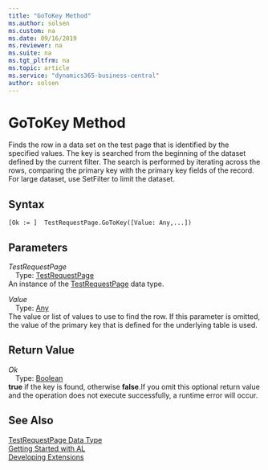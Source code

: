 ```yaml
---
title: "GoToKey Method"
ms.author: solsen
ms.custom: na
ms.date: 09/16/2019
ms.reviewer: na
ms.suite: na
ms.tgt_pltfrm: na
ms.topic: article
ms.service: "dynamics365-business-central"
author: solsen
---
```

[//]: # (START>DO_NOT_EDIT)
[//]: # (IMPORTANT:Do not edit any of the content between here and the END>DO_NOT_EDIT.)
[//]: # (Any modifications should be made in the .xml files in the ModernDev repo.)
# GoToKey Method
Finds the row in a data set on the test page that is identified by the specified values. The key is searched from the beginning of the dataset defined by the current filter. The search is performed by iterating across the rows, comparing the primary key with the primary key fields of the record. For large dataset, use SetFilter to limit the dataset.


## Syntax
```
[Ok := ]  TestRequestPage.GoToKey([Value: Any,...])
```
## Parameters
*TestRequestPage*  
&emsp;Type: [TestRequestPage](testrequestpage-data-type.md)  
An instance of the [TestRequestPage](testrequestpage-data-type.md) data type.  

*Value*  
&emsp;Type: [Any](../any/any-data-type.md)  
The value or list of values to use to find the row. If this parameter is omitted, the value of the primary key that is defined for the underlying table is used.  


## Return Value
*Ok*  
&emsp;Type: [Boolean](../boolean/boolean-data-type.md)  
**true** if the key is found, otherwise **false**.If you omit this optional return value and the operation does not execute successfully, a runtime error will occur.    


[//]: # (IMPORTANT: END>DO_NOT_EDIT)
## See Also
[TestRequestPage Data Type](testrequestpage-data-type.md)  
[Getting Started with AL](../../devenv-get-started.md)  
[Developing Extensions](../../devenv-dev-overview.md)